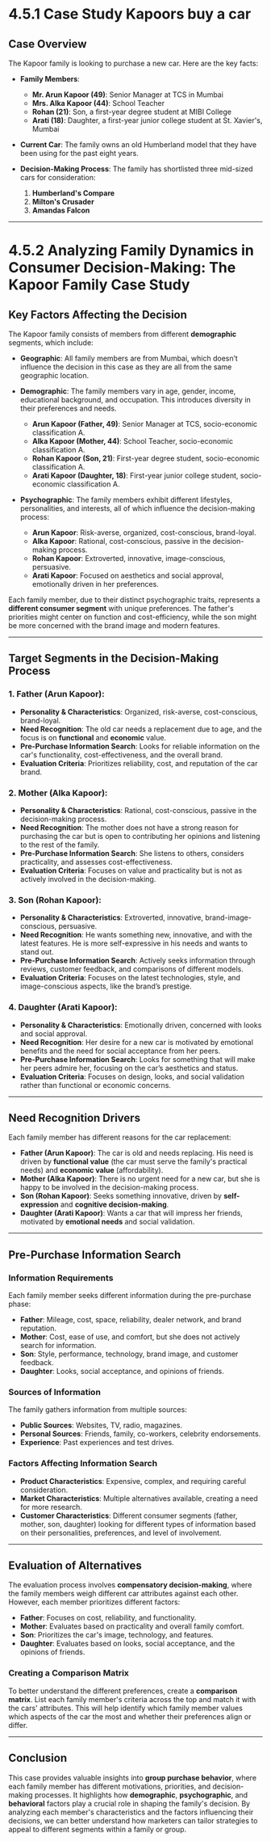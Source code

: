 # 4.5.1 Case Study Kapoors buy a car

## Case Overview

The Kapoor family is looking to purchase a new car. Here are the key facts:

- **Family Members**:
  - **Mr. Arun Kapoor (49)**: Senior Manager at TCS in Mumbai
  - **Mrs. Alka Kapoor (44)**: School Teacher
  - **Rohan (21)**: Son, a first-year degree student at MIBI College
  - **Arati (18)**: Daughter, a first-year junior college student at St. Xavier's, Mumbai

- **Current Car**: The family owns an old Humberland model that they have been using for the past eight years.

- **Decision-Making Process**: The family has shortlisted three mid-sized cars for consideration:
  1. **Humberland's Compare**
  2. **Milton's Crusader**
  3. **Amandas Falcon**

---

# 4.5.2 Analyzing Family Dynamics in Consumer Decision-Making: The Kapoor Family Case Study

## Key Factors Affecting the Decision

The Kapoor family consists of members from different **demographic** segments, which include:

- **Geographic**: All family members are from Mumbai, which doesn’t influence the decision in this case as they are all from the same geographic location.
  
- **Demographic**: The family members vary in age, gender, income, educational background, and occupation. This introduces diversity in their preferences and needs.
  - **Arun Kapoor (Father, 49)**: Senior Manager at TCS, socio-economic classification A.
  - **Alka Kapoor (Mother, 44)**: School Teacher, socio-economic classification A.
  - **Rohan Kapoor (Son, 21)**: First-year degree student, socio-economic classification A.
  - **Arati Kapoor (Daughter, 18)**: First-year junior college student, socio-economic classification A.
  
- **Psychographic**: The family members exhibit different lifestyles, personalities, and interests, all of which influence the decision-making process:
  - **Arun Kapoor**: Risk-averse, organized, cost-conscious, brand-loyal.
  - **Alka Kapoor**: Rational, cost-conscious, passive in the decision-making process.
  - **Rohan Kapoor**: Extroverted, innovative, image-conscious, persuasive.
  - **Arati Kapoor**: Focused on aesthetics and social approval, emotionally driven in her preferences.

Each family member, due to their distinct psychographic traits, represents a **different consumer segment** with unique preferences. The father's priorities might center on function and cost-efficiency, while the son might be more concerned with the brand image and modern features.

---

## Target Segments in the Decision-Making Process

### 1. **Father (Arun Kapoor)**:
   - **Personality & Characteristics**: Organized, risk-averse, cost-conscious, brand-loyal.
   - **Need Recognition**: The old car needs a replacement due to age, and the focus is on **functional** and **economic** value.
   - **Pre-Purchase Information Search**: Looks for reliable information on the car's functionality, cost-effectiveness, and the overall brand.
   - **Evaluation Criteria**: Prioritizes reliability, cost, and reputation of the car brand. 

### 2. **Mother (Alka Kapoor)**:
   - **Personality & Characteristics**: Rational, cost-conscious, passive in the decision-making process.
   - **Need Recognition**: The mother does not have a strong reason for purchasing the car but is open to contributing her opinions and listening to the rest of the family.
   - **Pre-Purchase Information Search**: She listens to others, considers practicality, and assesses cost-effectiveness.
   - **Evaluation Criteria**: Focuses on value and practicality but is not as actively involved in the decision-making.

### 3. **Son (Rohan Kapoor)**:
   - **Personality & Characteristics**: Extroverted, innovative, brand-image-conscious, persuasive.
   - **Need Recognition**: He wants something new, innovative, and with the latest features. He is more self-expressive in his needs and wants to stand out.
   - **Pre-Purchase Information Search**: Actively seeks information through reviews, customer feedback, and comparisons of different models.
   - **Evaluation Criteria**: Focuses on the latest technologies, style, and image-conscious aspects, like the brand’s prestige.

### 4. **Daughter (Arati Kapoor)**:
   - **Personality & Characteristics**: Emotionally driven, concerned with looks and social approval.
   - **Need Recognition**: Her desire for a new car is motivated by emotional benefits and the need for social acceptance from her peers.
   - **Pre-Purchase Information Search**: Looks for something that will make her peers admire her, focusing on the car’s aesthetics and status.
   - **Evaluation Criteria**: Focuses on design, looks, and social validation rather than functional or economic concerns.

---

## Need Recognition Drivers

Each family member has different reasons for the car replacement:

- **Father (Arun Kapoor)**: The car is old and needs replacing. His need is driven by **functional value** (the car must serve the family's practical needs) and **economic value** (affordability).
- **Mother (Alka Kapoor)**: There is no urgent need for a new car, but she is happy to be involved in the decision-making process.
- **Son (Rohan Kapoor)**: Seeks something innovative, driven by **self-expression** and **cognitive decision-making**.
- **Daughter (Arati Kapoor)**: Wants a car that will impress her friends, motivated by **emotional needs** and social validation.

---

## Pre-Purchase Information Search

### Information Requirements
Each family member seeks different information during the pre-purchase phase:

- **Father**: Mileage, cost, space, reliability, dealer network, and brand reputation.
- **Mother**: Cost, ease of use, and comfort, but she does not actively search for information.
- **Son**: Style, performance, technology, brand image, and customer feedback.
- **Daughter**: Looks, social acceptance, and opinions of friends.

### Sources of Information
The family gathers information from multiple sources:
- **Public Sources**: Websites, TV, radio, magazines.
- **Personal Sources**: Friends, family, co-workers, celebrity endorsements.
- **Experience**: Past experiences and test drives.

### Factors Affecting Information Search
- **Product Characteristics**: Expensive, complex, and requiring careful consideration.
- **Market Characteristics**: Multiple alternatives available, creating a need for more research.
- **Customer Characteristics**: Different consumer segments (father, mother, son, daughter) looking for different types of information based on their personalities, preferences, and level of involvement.

---

## Evaluation of Alternatives

The evaluation process involves **compensatory decision-making**, where the family members weigh different car attributes against each other. However, each member prioritizes different factors:

- **Father**: Focuses on cost, reliability, and functionality.
- **Mother**: Evaluates based on practicality and overall family comfort.
- **Son**: Prioritizes the car's image, technology, and features.
- **Daughter**: Evaluates based on looks, social acceptance, and the opinions of friends.

### Creating a Comparison Matrix

To better understand the different preferences, create a **comparison matrix**. List each family member's criteria across the top and match it with the cars' attributes. This will help identify which family member values which aspects of the car the most and whether their preferences align or differ.

---

## Conclusion

This case provides valuable insights into **group purchase behavior**, where each family member has different motivations, priorities, and decision-making processes. It highlights how **demographic**, **psychographic**, and **behavioral** factors play a crucial role in shaping the family's decision. By analyzing each member's characteristics and the factors influencing their decisions, we can better understand how marketers can tailor strategies to appeal to different segments within a family or group.
